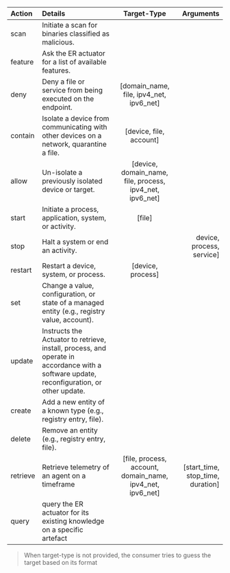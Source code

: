 | Action              |  Details | Target-Type | Arguments |
| :------------------ | :------- | :---------: | --------: |
|	scan |	Initiate a scan for binaries classified as malicious. |||
|	feature	| Ask the ER actuator for a list of available features.|||
|	deny	| Deny a file or service from being executed on the endpoint. | [domain_name, file, ipv4_net, ipv6_net] ||
|	contain	| Isolate a device from communicating with other devices on a network, quarantine a file. | [device, file, account]||
|	allow	| Un-isolate a previously isolated device or target.| [device, domain_name, file, process, ipv4_net, ipv6_net]||
|	start	| Initiate a process, application, system, or activity. |  [file]||
|	stop	| Halt a system or end an activity. | |device, process, service] ||
|	restart	| Restart a device, system, or process. | [device, process] ||
|	set	| Change a value, configuration, or state of a managed entity (e.g., registry value, account). |||
|	update	| Instructs the Actuator to retrieve, install, process, and operate in accordance with a software update, reconfiguration, or other update. |||
|	create	| Add a new entity of a known type (e.g., registry entry, file). |||
|	delete	| Remove an entity (e.g., registry entry, file). |||
| retrieve | Retrieve telemetry of an agent on a timeframe | [file, process, account, domain_name, ipv4_net, ipv6_net]|  [start_time, stop_time, duration] |
| query | query the ER actuator for its existing knowledge on a specific artefact |||



> When target-type is not provided, the consumer tries to guess the target based on its format 
